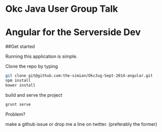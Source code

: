 # Okc Java User Group Talk
# Angular for the Serverside Dev

##Get started

Running this application is simple.

Clone the repo by typing
```sh
git clone git@github.com:the-simian/OkcJug-Sept-2014-angular.git
npm install
bower install
```
build and serve the project
```sh
grunt serve
```
Problem?

make a github issue or drop me a line on twitter. (preferably the former)




